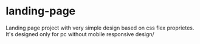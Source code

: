 # landing-page
Landing page project with very simple design based on css flex proprietes. It's designed only for pc without mobile responsive design/
